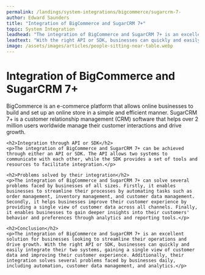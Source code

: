```yaml
---
permalink: /landings/system-integrations/bigcommerce/sugarcrm-7-
author: Edward Saunders
title: "Integration of BigCommerce and SugarCRM 7+"
topic: System Integration
leadhead: "The integration of BigCommerce and SugarCRM 7+ is an excellent solution for businesses looking to streamline their operations and drive growth"
leadtext: "With the right API or SDK, businesses can quickly and easily integrate their two systems, gaining a single view of customer data and improving their customer experience. Additionally, their integration solves several problems faced by businesses daily, including automation, customer data management, and analytics."
image: /assets/images/articles/people-sitting-near-table.webp
---
```

<div class="arttext">	<h1>Integration of BigCommerce and SugarCRM 7+</h1>
	<p>BigCommerce is an e-commerce platform that allows online businesses to build and set up an online store in a simple and efficient manner. SugarCRM 7+ is a customer relationship management (CRM) software that helps over 2 million users worldwide manage their customer interactions and drive growth.</p>

	<h2>Integration through API or SDK</h2>
	<p>The integration of BigCommerce and SugarCRM 7+ can be achieved through either an API or SDK. The API allows two systems to communicate with each other, while the SDK provides a set of tools and resources to facilitate integration.</p>

	<h2>Problems solved by their integration</h2>
	<p>The integration of BigCommerce and SugarCRM 7+ can solve several problems faced by businesses of all sizes. Firstly, it enables businesses to streamline their processes by automating tasks such as order management, inventory management, and customer data management. Secondly, it helps businesses improve their customer experience by providing a single view of customer data across all channels. Finally, it enables businesses to gain deeper insights into their customers' behavior and preferences through analytics and reporting tools.</p>

	<h2>Conclusion</h2>
	<p>The integration of BigCommerce and SugarCRM 7+ is an excellent solution for businesses looking to streamline their operations and drive growth. With the right API or SDK, businesses can quickly and easily integrate their two systems, gaining a single view of customer data and improving their customer experience. Additionally, their integration solves several problems faced by businesses daily, including automation, customer data management, and analytics.</p>
</div>
